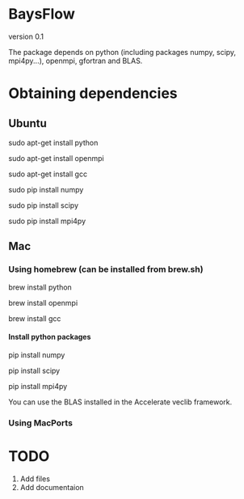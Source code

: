 BaysFlow
========
version 0.1

The package depends on python (including packages numpy, scipy, mpi4py...), openmpi, gfortran and BLAS.

Obtaining dependencies
===========================

Ubuntu
-----------

sudo apt-get install python

sudo apt-get install openmpi

sudo apt-get install gcc


sudo pip install numpy

sudo pip install scipy

sudo pip install mpi4py

Mac
----------------
### Using homebrew (can be installed from brew.sh)

brew install python

brew install openmpi

brew install gcc


#### Install python packages

pip install numpy

pip install scipy

pip install mpi4py


You can use the BLAS installed in the Accelerate veclib framework.


### Using MacPorts


TODO
=====
1. Add files
2. Add documentaion 





